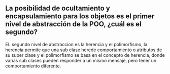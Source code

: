 ## La posibilidad de ocultamiento y encapsulamiento para los objetos es el primer nivel de abstracción de la POO, ¿cuál es el segundo?

EL segundo nivel de abstraccion es la herencia y el polimorfismo, la herencia permite que una sub clase herede comportamiento o atributos de su super clase y el polimorfismo se basa en el concepto de herencia, donde varias sub clases pueden responder a un mismo mensaje, pero tener un comportamiento diferente.